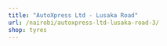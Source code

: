 ```yaml
---
title: "AutoXpress Ltd - Lusaka Road"
url: /nairobi/autoxpress-ltd-lusaka-road-3/
shop: tyres
---
```

